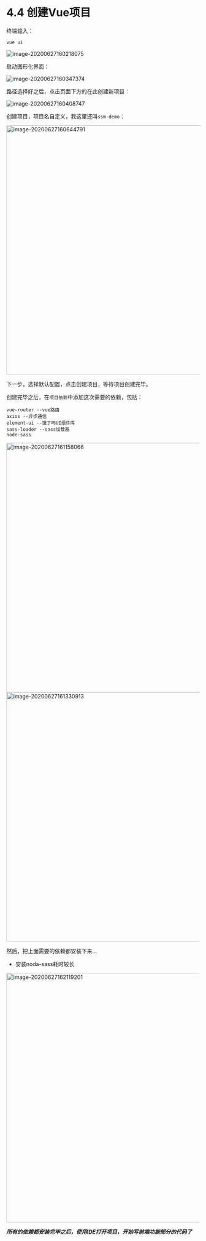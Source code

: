 # 4.4 创建Vue项目

终端输入：

```shell
vue ui
```

![image-20200627160218075](https://images.shiguangping.com/imgs/20200627160218.png)

启动图形化界面：

![image-20200627160347374](https://images.shiguangping.com/imgs/20200627160347.png)

路径选择好之后，点击页面下方的在此创建新项目：

![image-20200627160408747](https://images.shiguangping.com/imgs/20200627160408.png)

创建项目，项目名自定义，我这里还叫`ssm-demo`：

<img src="https://images.shiguangping.com/imgs/20200627160644.png" alt="image-20200627160644791" width="650px" />

下一步，选择默认配置，点击创建项目，等待项目创建完毕。

创建完毕之后，在`项目依赖`中添加这次需要的依赖，包括：

```
vue-router --vue路由
axios --异步通信
element-ui --饿了吗UI组件库
sass-loader --sass加载器
node-sass
```

<img src="https://images.shiguangping.com/imgs/20200627161158.png" alt="image-20200627161158066" width="650px" />

<img src="https://images.shiguangping.com/imgs/20200627161330.png" alt="image-20200627161330913" width="650px" />

然后，把上面需要的依赖都安装下来...

- 安装noda-sass耗时较长



<img src="https://images.shiguangping.com/imgs/20200627162119.png" alt="image-20200627162119201" width="650px" />





***所有的依赖都安装完毕之后，使用IDE打开项目，开始写前端功能部分的代码了***